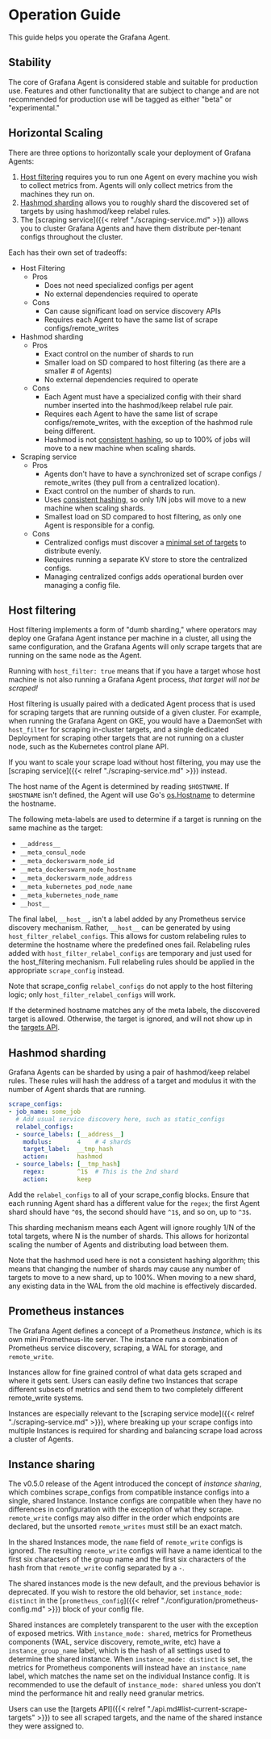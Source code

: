 # Operation Guide

This guide helps you operate the Grafana Agent.

## Stability

The core of Grafana Agent is considered stable and suitable for production use.
Features and other functionality that are subject to change and are not
recommended for production use will be tagged as either "beta" or
"experimental."

## Horizontal Scaling

There are three options to horizontally scale your deployment of Grafana Agents:

1. [Host filtering](#host-filtering) requires you to run one Agent on every
   machine you wish to collect metrics from. Agents will only collect metrics
   from the machines they run on.
2. [Hashmod sharding](#hashmod-sharding) allows you to roughly shard the
   discovered set of targets by using hashmod/keep relabel rules.
3. The [scraping service]({{< relref "./scraping-service.md" >}}) allows you to cluster Grafana
   Agents and have them distribute per-tenant configs throughout the cluster.

Each has their own set of tradeoffs:

* Host Filtering
  * Pros
    * Does not need specialized configs per agent
    * No external dependencies required to operate
  * Cons
    * Can cause significant load on service discovery APIs
    * Requires each Agent to have the same list of scrape configs/remote_writes
* Hashmod sharding
  * Pros
    * Exact control on the number of shards to run
    * Smaller load on SD compared to host filtering (as there are a smaller # of
      Agents)
    * No external dependencies required to operate
  * Cons
    * Each Agent must have a specialized config with their shard number inserted
      into the hashmod/keep relabel rule pair.
    * Requires each Agent to have the same list of scrape configs/remote_writes,
      with the exception of the hashmod rule being different.
    * Hashmod is not [consistent hashing](https://en.wikipedia.org/wiki/Consistent_hashing),
      so up to 100% of jobs will move to a new machine when scaling shards.
* Scraping service
  * Pros
    * Agents don't have to have a synchronized set of scrape configs / remote_writes
      (they pull from a centralized location).
    * Exact control on the number of shards to run.
    * Uses [consistent hashing](https://en.wikipedia.org/wiki/Consistent_hashing),
      so only 1/N jobs will move to a new machine when scaling shards.
    * Smallest load on SD compared to host filtering, as only one Agent is
      responsible for a config.
  * Cons
    * Centralized configs must discover a [minimal set of targets](./scraping-service.md#best-practices)
      to distribute evenly.
    * Requires running a separate KV store to store the centralized configs.
    * Managing centralized configs adds operational burden over managing a config
      file.

## Host filtering

Host filtering implements a form of "dumb sharding," where operators may deploy
one Grafana Agent instance per machine in a cluster, all using the same
configuration, and the Grafana Agents will only scrape targets that are
running on the same node as the Agent.

Running with `host_filter: true` means that if you have a target whose host
machine is not also running a Grafana Agent process, _that target will not
be scraped!_

Host filtering is usually paired with a dedicated Agent process that is used for
scraping targets that are running outside of a given cluster. For example, when
running the Grafana Agent on GKE, you would have a DaemonSet with
`host_filter` for scraping in-cluster targets, and a single dedicated Deployment
for scraping other targets that are not running on a cluster node, such as the
Kubernetes control plane API.

If you want to scale your scrape load without host filtering, you may use the
[scraping service]({{< relref "./scraping-service.md" >}}) instead.

The host name of the Agent is determined by reading `$HOSTNAME`. If `$HOSTNAME`
isn't defined, the Agent will use Go's [os.Hostname](https://golang.org/pkg/os/#Hostname)
to determine the hostname.

The following meta-labels are used to determine if a target is running on the
same machine as the target:

- `__address__`
- `__meta_consul_node`
- `__meta_dockerswarm_node_id`
- `__meta_dockerswarm_node_hostname`
- `__meta_dockerswarm_node_address`
- `__meta_kubernetes_pod_node_name`
- `__meta_kubernetes_node_name`
- `__host__`

The final label, `__host__`, isn't a label added by any Prometheus service
discovery mechanism. Rather, `__host__` can be generated by using
`host_filter_relabel_configs`. This allows for custom relabeling
rules to determine the hostname where the predefined ones fail. Relabeling rules
added with `host_filter_relabel_configs` are temporary and just used for the
host_filtering mechanism. Full relabeling rules should be applied in the
appropriate `scrape_config` instead.

Note that scrape_config `relabel_configs` do not apply to the host filtering
logic; only `host_filter_relabel_configs` will work.

If the determined hostname matches any of the meta labels, the discovered target
is allowed. Otherwise, the target is ignored, and will not show up in the
[targets
API](https://github.com/grafana/agent/blob/main/docs/api.md#list-current-scrape-targets).

## Hashmod sharding

Grafana Agents can be sharded by using a pair of hashmod/keep relabel rules.
These rules will hash the address of a target and modulus it with the number
of Agent shards that are running.

```yaml
scrape_configs:
- job_name: some_job
  # Add usual service discovery here, such as static_configs
  relabel_configs:
  - source_labels: [__address__]
    modulus:       4    # 4 shards
    target_label:  __tmp_hash
    action:        hashmod
  - source_labels: [__tmp_hash]
    regex:         ^1$  # This is the 2nd shard
    action:        keep
```

Add the `relabel_configs` to all of your scrape_config blocks. Ensure that each
running Agent shard has a different value for the `regex`; the first Agent shard
should have `^0$`, the second should have `^1$`, and so on, up to `^3$`.

This sharding mechanism means each Agent will ignore roughly 1/N of the total
targets, where N is the number of shards. This allows for horizontal scaling the
number of Agents and distributing load between them.

Note that the hashmod used here is not a consistent hashing algorithm; this
means that changing the number of shards may cause any number of targets to move
to a new shard, up to 100%. When moving to a new shard, any existing data in the
WAL from the old machine is effectively discarded.

## Prometheus instances

The Grafana Agent defines a concept of a Prometheus _Instance_, which is
its own mini Prometheus-lite server. The instance runs a combination of
Prometheus service discovery, scraping, a WAL for storage, and `remote_write`.

Instances allow for fine grained control of what data gets scraped and where it
gets sent. Users can easily define two Instances that scrape different subsets
of metrics and send them to two completely different remote_write systems.

Instances are especially relevant to the [scraping service
mode]({{< relref "./scraping-service.md" >}}), where breaking up your scrape configs into
multiple Instances is required for sharding and balancing scrape load across a
cluster of Agents.

## Instance sharing

The v0.5.0 release of the Agent introduced the concept of _instance sharing_,
which combines scrape_configs from compatible instance configs into a single,
shared Instance. Instance configs are compatible when they have no differences
in configuration with the exception of what they scrape. `remote_write` configs
may also differ in the order which endpoints are declared, but the unsorted
`remote_writes` must still be an exact match.

In the shared Instances mode, the `name` field of `remote_write` configs is
ignored. The resulting `remote_write` configs will have a name identical to the
first six characters of the group name and the first six characters of the hash
from that `remote_write` config separated by a `-`.

The shared instances mode is the new default, and the previous behavior is
deprecated. If you wish to restore the old behavior, set `instance_mode:
distinct` in the
[`prometheus_config`]({{< relref "./configuration/prometheus-config.md" >}}) block of
your config file.

Shared instances are completely transparent to the user with the exception of
exposed metrics. With `instance_mode: shared`, metrics for Prometheus components
(WAL, service discovery, remote_write, etc) have a `instance_group_name` label,
which is the hash of all settings used to determine the shared instance. When
`instance_mode: distinct` is set, the metrics for Prometheus components will
instead have an `instance_name` label, which matches the name set on the
individual Instance config. It is recommended to use the default of
`instance_mode: shared` unless you don't mind the performance hit and really
need granular metrics.

Users can use the [targets API]({{< relref "./api.md#list-current-scrape-targets" >}}) to see all
scraped targets, and the name of the shared instance they were assigned to.

